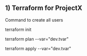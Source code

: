 ## 1) Terraform for ProjectX

Command to create all users

terraform init

terraform plan --var="dev.tvar"

terraform apply --var="dev.tvar"



